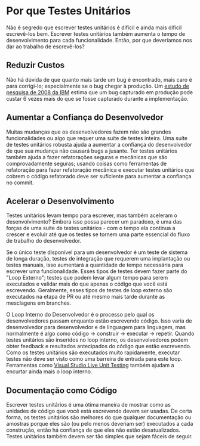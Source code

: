 # Por que Testes Unitários

Não é segredo que escrever testes unitários é difícil e ainda mais difícil escrevê-los bem. Escrever testes unitários também aumenta o tempo de desenvolvimento para cada funcionalidade. Então, por que deveríamos nos dar ao trabalho de escrevê-los?

## Reduzir Custos

Não há dúvida de que quanto mais tarde um bug é encontrado, mais caro é para corrigi-lo; especialmente se o bug chegar à produção. Um [estudo de pesquisa de 2008 da IBM](ftp://ftp.software.ibm.com/software/rational/info/do-more/RAW14109USEN.pdf) estima que um bug capturado em produção pode custar 6 vezes mais do que se fosse capturado durante a implementação.

## Aumentar a Confiança do Desenvolvedor

Muitas mudanças que os desenvolvedores fazem não são grandes funcionalidades ou algo que requer uma suíte de testes inteira. Uma suíte de testes unitários robusta ajuda a aumentar a confiança do desenvolvedor de que sua mudança não causará bugs a jusante. Ter testes unitários também ajuda a fazer refatorações seguras e mecânicas que são comprovadamente seguras; usando coisas como ferramentas de refatoração para fazer refatoração mecânica e executar testes unitários que cobrem o código refatorado deve ser suficiente para aumentar a confiança no commit.

## Acelerar o Desenvolvimento

Testes unitários levam tempo para escrever, mas também aceleram o desenvolvimento? Embora isso possa parecer um paradoxo, é uma das forças de uma suíte de testes unitários - com o tempo ela continua a crescer e evoluir até que os testes se tornem uma parte essencial do fluxo de trabalho do desenvolvedor.

Se o único teste disponível para um desenvolvedor é um teste de sistema de longa duração, testes de integração que requerem uma implantação ou testes manuais, isso aumentará a quantidade de tempo necessária para escrever uma funcionalidade. Esses tipos de testes devem fazer parte do "Loop Externo"; testes que podem levar algum tempo para serem executados e validar mais do que apenas o código que você está escrevendo. Geralmente, esses tipos de testes de loop externo são executados na etapa de PR ou até mesmo mais tarde durante as mesclagens em branches.

O Loop Interno do Desenvolvedor é o processo pelo qual os desenvolvedores passam enquanto estão escrevendo código. Isso varia de desenvolvedor para desenvolvedor e de linguagem para linguagem, mas normalmente é algo como código -> construir -> executar -> repetir. Quando testes unitários são inseridos no loop interno, os desenvolvedores podem obter feedback e resultados antecipados do código que estão escrevendo. Como os testes unitários são executados muito rapidamente, executar testes não deve ser visto como uma barreira de entrada para este loop. Ferramentas como [Visual Studio Live Unit Testing](https://learn.microsoft.com/en-us/visualstudio/test/live-unit-testing-start?view=vs-2019) também ajudam a encurtar ainda mais o loop interno.

## Documentação como Código

Escrever testes unitários é uma ótima maneira de mostrar como as unidades de código que você está escrevendo devem ser usadas. De certa forma, os testes unitários são melhores do que qualquer documentação ou amostras porque eles são (ou pelo menos deveriam ser) executados a cada construção, então há confiança de que eles não estão desatualizados. Testes unitários também devem ser tão simples que sejam fáceis de seguir.
